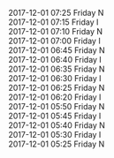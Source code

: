 2017-12-01 07:25 Friday  N  
2017-12-01 07:15 Friday  I  
2017-12-01 07:10 Friday  N  
2017-12-01 07:00 Friday  I  
2017-12-01 06:45 Friday  N  
2017-12-01 06:40 Friday  I  
2017-12-01 06:35 Friday  N  
2017-12-01 06:30 Friday  I  
2017-12-01 06:25 Friday  N  
2017-12-01 06:20 Friday  I  
2017-12-01 05:50 Friday  N  
2017-12-01 05:45 Friday  I  
2017-12-01 05:40 Friday  N  
2017-12-01 05:30 Friday  I  
2017-12-01 05:25 Friday  N  
